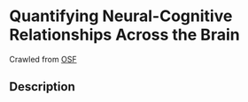 # Quantifying Neural-Cognitive Relationships Across the Brain

Crawled from [OSF](https://osf.io/xhvsk/)

## Description

